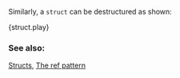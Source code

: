 Similarly, a `struct` can be destructured as shown:

{struct.play}

### See also:

[Structs](/structs.html), [The ref pattern](/borrow/ref.html)
